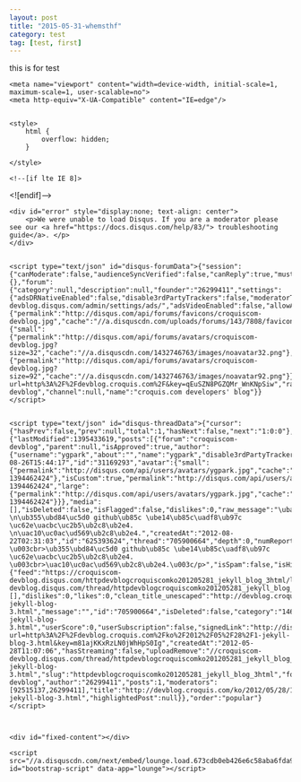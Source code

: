 ```yaml
---
layout: post
title: "2015-05-31-whemsthf"
category: test
tag: [test, first]
---
```

this is for test

<!DOCTYPE html>
 
<!--[if IE 8]><html lang="en" dir="ltr" class="ie8"><![endif]-->
<!--[if IE 9]><html lang="en" dir="ltr" class="ie9"><![endif]-->
<!--[if gt IE 9]><!--><html lang="en" dir="ltr"><!--<![endif]-->
<head>
    <title>Disqus Comments</title>
 
    
    <meta name="viewport" content="width=device-width, initial-scale=1, maximum-scale=1, user-scalable=no">
    <meta http-equiv="X-UA-Compatible" content="IE=edge"/>
 
    
    <style>
        html {
            overflow: hidden;
        }
        
    </style>
 
</head>
<body>
    
    <!--[if lte IE 8]>
<script src="//a.disquscdn.com/1432746763/build/vendor/ie8.js"></script>
<![endif]-->
<!--[if IE 9]>
<script src="//a.disquscdn.com/1432746763/build/vendor/ie9.js"></script>
<![endif]-->
 
    
<script type="text/json" id="disqus-urls">{
    "root":"//disqus.com",
    "next":"//a.disquscdn.com/next/current/embed"
}</script>
 
    
 
    <div id="error" style="display:none; text-align: center">
        <p>We were unable to load Disqus. If you are a moderator please see our <a href="https://docs.disqus.com/help/83/"> troubleshooting guide</a>. </p>
    </div>
 
    
    <script type="text/json" id="disqus-forumData">{"session":{"canModerate":false,"audienceSyncVerified":false,"canReply":true,"mustVerifyEmail":false},"features":{},"forum":{"category":null,"description":null,"founder":"26299411","settings":{"adsDRNativeEnabled":false,"disable3rdPartyTrackers":false,"moderatorText":"","ssoRequired":false,"linkAffiliationEnabled":false,"hasCustomAvatar":false,"organicDiscoveryEnabled":true,"colorScheme":"auto","discoveryMax":false,"discoverySettingsUrl":"https://croquiscom-devblog.disqus.com/admin/settings/ads/","adsVideoEnabled":false,"allowAnonPost":true,"allowMedia":true,"promotedDiscoveryEnabled":false,"allowAnonVotes":false,"discoveryVariant":"default","adsBannerEnabled":false,"audienceSyncEnabled":false,"typeface":"auto","discoveryLocked":false,"discoveryThumbnailsEnabled":false,"isVIP":false},"url":"http://devblog.croquis.com/","guidelines":null,"favicon":{"permalink":"http://disqus.com/api/forums/favicons/croquiscom-devblog.jpg","cache":"//a.disquscdn.com/uploads/forums/143/7808/favicon.png"},"language":"en","avatar":{"small":{"permalink":"http://disqus.com/api/forums/avatars/croquiscom-devblog.jpg?size=32","cache":"//a.disquscdn.com/1432746763/images/noavatar32.png"},"large":{"permalink":"http://disqus.com/api/forums/avatars/croquiscom-devblog.jpg?size=92","cache":"//a.disquscdn.com/1432746763/images/noavatar92.png"}},"pk":"1437808","signedUrl":"http://disq.us/?url=http%3A%2F%2Fdevblog.croquis.com%2F&key=qEuSZN8PGZQMr_WnKNpSiw","raw_guidelines":null,"id":"croquiscom-devblog","channel":null,"name":"croquis.com developers' blog"}}</script>
 
    
    <script type="text/json" id="disqus-threadData">{"cursor":{"hasPrev":false,"prev":null,"total":1,"hasNext":false,"next":"1:0:0"},"code":0,"response":{"lastModified":1395433619,"posts":[{"forum":"croquiscom-devblog","parent":null,"isApproved":true,"author":{"username":"ygpark","about":"","name":"ygpark","disable3rdPartyTrackers":false,"url":"","isAnonymous":false,"rep":1.2324929999999998,"profileUrl":"https://disqus.com/by/ygpark/","reputation":1.2324929999999998,"location":"","isPrivate":false,"isPrimary":true,"joinedAt":"2012-08-26T15:44:17","id":"31169293","avatar":{"small":{"permalink":"http://disqus.com/api/users/avatars/ygpark.jpg","cache":"//a.disquscdn.com/uploads/users/3116/9293/avatar32.jpg?1394462424"},"isCustom":true,"permalink":"http://disqus.com/api/users/avatars/ygpark.jpg","cache":"//a.disquscdn.com/uploads/users/3116/9293/avatar92.jpg?1394462424","large":{"permalink":"http://disqus.com/api/users/avatars/ygpark.jpg","cache":"//a.disquscdn.com/uploads/users/3116/9293/avatar92.jpg?1394462424"}}},"media":[],"isDeleted":false,"isFlagged":false,"dislikes":0,"raw_message":"\uba4b\uc838\uc694~ \n\ub355\ubd84\uc5d0 github\ub85c \ube14\ub85c\uadf8\ub97c \uc62e\uacbc\uc2b5\ub2c8\ub2e4. \n\uac10\uc0ac\ud569\ub2c8\ub2e4.","createdAt":"2012-08-22T02:31:03","id":"625393624","thread":"705900664","depth":0,"numReports":0,"isDeletedByAuthor":false,"likes":0,"isEdited":false,"message":"\u003cp>\uba4b\uc838\uc694~ \u003cbr>\ub355\ubd84\uc5d0 github\ub85c \ube14\ub85c\uadf8\ub97c \uc62e\uacbc\uc2b5\ub2c8\ub2e4. \u003cbr>\uac10\uc0ac\ud569\ub2c8\ub2e4.\u003c/p>","isSpam":false,"isHighlighted":false,"points":0}],"thread":{"feed":"https://croquiscom-devblog.disqus.com/httpdevblogcroquiscomko201205281_jekyll_blog_3html/latest.rss","uploadAdd":"//croquiscom-devblog.disqus.com/thread/httpdevblogcroquiscomko201205281_jekyll_blog_3html/async_media_upload/","identifiers":[],"dislikes":0,"likes":0,"clean_title_unescaped":"http://devblog.croquis.com/ko/2012/05/28/1-jekyll-blog-3.html","message":"","id":"705900664","isDeleted":false,"category":"1465834","clean_title":"http://devblog.croquis.com/ko/2012/05/28/1-jekyll-blog-3.html","userScore":0,"userSubscription":false,"signedLink":"http://disq.us/?url=http%3A%2F%2Fdevblog.croquis.com%2Fko%2F2012%2F05%2F28%2F1-jekyll-blog-3.html&key=m81ajKKxRzLN0jWhHpS0Ig","createdAt":"2012-05-28T11:07:06","hasStreaming":false,"uploadRemove":"//croquiscom-devblog.disqus.com/thread/httpdevblogcroquiscomko201205281_jekyll_blog_3html/async_media_remove/","raw_message":"","isClosed":false,"link":"http://devblog.croquis.com/ko/2012/05/28/1-jekyll-blog-3.html","slug":"httpdevblogcroquiscomko201205281_jekyll_blog_3html","forum":"croquiscom-devblog","author":"26299411","posts":1,"moderators":[92515137,26299411],"title":"http://devblog.croquis.com/ko/2012/05/28/1-jekyll-blog-3.html","highlightedPost":null}},"order":"popular"}</script>
 
    
 
    <div id="fixed-content"></div>
 
    <script src="//a.disquscdn.com/next/embed/lounge.load.673cdb0eb426e6c58aba6fda9a9c42be.js" id="bootstrap-script" data-app="lounge"></script>
</body>
</html>


